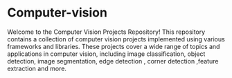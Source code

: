 # Computer-vision

Welcome to the Computer Vision Projects Repository! This repository contains a collection of computer vision projects implemented using various frameworks and libraries. These projects cover a wide range of topics and applications in computer vision, including image classification, object detection, image segmentation, edge detection , corner detection ,feature extraction and more.
